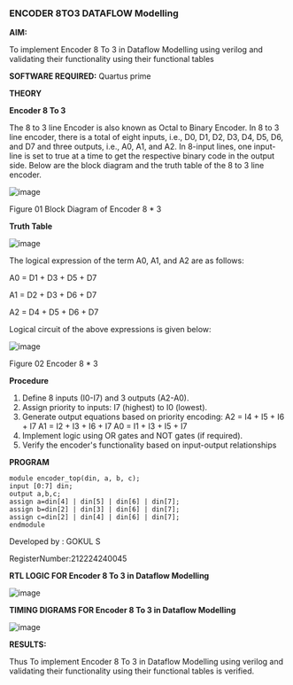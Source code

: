 ### ENCODER 8TO3 DATAFLOW Modelling

**AIM:**

To implement  Encoder 8 To 3 in Dataflow Modelling using verilog and validating their functionality using their functional tables

**SOFTWARE REQUIRED:** Quartus prime

**THEORY**

**Encoder 8 To 3**

The 8 to 3 line Encoder is also known as Octal to Binary Encoder. In 8 to 3 line encoder, there is a total of eight inputs, i.e., D0, D1, D2, D3, D4, D5, D6, and D7 and three outputs, i.e., A0, A1, and A2. In 8-input lines, one input-line is set to true at a time to get the respective binary code in the output side. Below are the block diagram and the truth table of the 8 to 3 line encoder.

![image](https://github.com/naavaneetha/ENCODER8TO3DATAFLOW/assets/154305477/0bc242c1-eb9e-4c47-afe5-30428470efc3)

Figure 01  Block Diagram of Encoder 8 * 3

**Truth Table**

![image](https://github.com/naavaneetha/ENCODER8TO3DATAFLOW/assets/154305477/35496b14-ae6e-4cd1-9abd-d6736b576575)

The logical expression of the term A0, A1, and A2 are as follows:

A0 = D1 + D3 + D5 + D7

A1 = D2 + D3 + D6 + D7

A2 = D4 + D5 + D6 + D7

Logical circuit of the above expressions is given below:

![image](https://github.com/naavaneetha/ENCODER8TO3DATAFLOW/assets/154305477/95acaee6-c873-4c75-89eb-ef09fb158053)

Figure 02  Encoder 8 * 3

**Procedure**

 1. Define 8 inputs (I0-I7) and 3 outputs (A2-A0).
 2. Assign priority to inputs: I7 (highest) to I0 (lowest).
 3. Generate output equations based on priority encoding:
 A2 = I4 + I5 + I6 + I7
 A1 = I2 + I3 + I6 + I7
 A0 = I1 + I3 + I5 + I7
 4. Implement logic using OR gates and NOT gates (if required).
 5. Verify the encoder's functionality based on input-output relationships

**PROGRAM**

    module encoder_top(din, a, b, c);
    input [0:7] din;
    output a,b,c;
    assign a=din[4] | din[5] | din[6] | din[7];
    assign b=din[2] | din[3] | din[6] | din[7];
    assign c=din[2] | din[4] | din[6] | din[7];
    endmodule

Developed by : GOKUL S

RegisterNumber:212224240045

**RTL LOGIC FOR Encoder 8 To 3 in Dataflow Modelling**

![image](https://github.com/user-attachments/assets/c2876e6d-003a-416e-8938-d2c59a919e30)


**TIMING DIGRAMS FOR Encoder 8 To 3 in Dataflow Modelling**

![image](https://github.com/user-attachments/assets/1eda4f89-f417-412e-8b0a-ffdddfc04d4e)


**RESULTS:**

Thus To implement Encoder 8 To 3 in Dataflow Modelling using verilog and
validating their functionality using their functional tables is verified.




